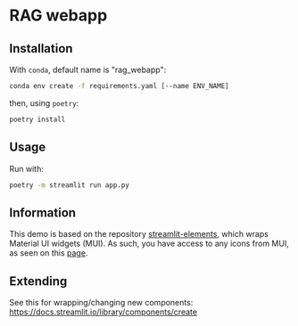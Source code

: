 # RAG webapp


## Installation
With `conda`, default name is "rag_webapp":
```bash
conda env create -f requirements.yaml [--name ENV_NAME]
```
then, using `poetry`:
```bash
poetry install
```

## Usage
Run with:
```bash
poetry -m streamlit run app.py
```

## Information
This demo is based on the repository [streamlit-elements](https://github.com/okld/streamlit-elements), which wraps Material UI widgets (MUI).
As such, you have access to any icons from MUI, as seen on this [page](https://mui.com/material-ui/material-icons/).

## Extending
See this for wrapping/changing new components:
https://docs.streamlit.io/library/components/create